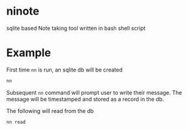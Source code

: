 # ninote
sqlite based Note taking tool written in bash shell script

# Example

First time `nn` is run, an sqlite db will be created

``` bash
nn
```

Subsequent `nn` command will prompt user to write their message. The message will be timestamped 
and stored as a record in the db.

The following will read from the db

``` bash
nn read
```
